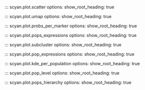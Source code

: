 ::: scyan.plot.scatter
    options:
      show_root_heading: true

::: scyan.plot.umap
    options:
      show_root_heading: true

::: scyan.plot.probs_per_marker
    options:
      show_root_heading: true

::: scyan.plot.pops_expressions
    options:
      show_root_heading: true

::: scyan.plot.subcluster
    options:
      show_root_heading: true

::: scyan.plot.pop_expressions
    options:
      show_root_heading: true

::: scyan.plot.kde_per_population
    options:
      show_root_heading: true

::: scyan.plot.pop_level
    options:
      show_root_heading: true

::: scyan.plot.pops_hierarchy
    options:
      show_root_heading: true
